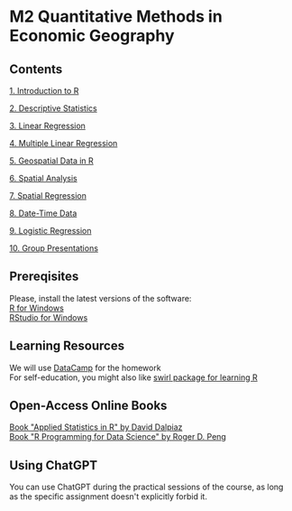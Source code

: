 # M2 Quantitative Methods in Economic Geography

## Contents
[1. Introduction to R](1_intro.Rmd)

[2. Descriptive Statistics](2_descript.Rmd)

[3. Linear Regression](3_linear.Rmd)

[4. Multiple Linear Regression](4_multiple.Rmd)

[5. Geospatial Data in R](5_maps.Rmd)

[6. Spatial Analysis](6_spatial.Rmd)

[7. Spatial Regression](7_sp_regr.Rmd)

[8. Date-Time Data](8_time.Rmd)

[9. Logistic Regression](9_logistic.Rmd)

[10. Group Presentations](10_final.Rmd)

## Prereqisites  

Please, install the latest versions of the software:   
[R for Windows](https://cran.r-project.org/bin/windows/base/)   
[RStudio for Windows](https://www.rstudio.com/products/rstudio/)

## Learning Resources  
We will use [DataCamp](https://www.datacamp.com/courses) for the homework  
For self-education, you might also like [swirl package for learning R](https://swirlstats.com/)

## Open-Access Online Books
[Book "Applied Statistics in R" by David Dalpiaz](https://book.stat420.org)  
[Book "R Programming for Data Science" by Roger D. Peng](https://bookdown.org/rdpeng/rprogdatascience)

## Using ChatGPT
You can use ChatGPT during the practical sessions of the course, as long as the specific assignment doesn't explicitly forbid it.
